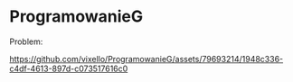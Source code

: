 # ProgramowanieG

Problem:

https://github.com/vixello/ProgramowanieG/assets/79693214/1948c336-c4df-4613-897d-c073517616c0

